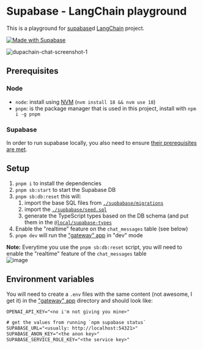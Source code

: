 # Supabase - LangChain playground

This is a playground for [supabase](https://supabase.com)d [LangChain](https://js.langchain.com/docs/get_started/introduction) project.

[![Made with Supabase](https://supabase.com/badge-made-with-supabase.svg)](https://supabase.com)

![dupachain-chat-screenshot-1](https://github.com/zeropaper/dupachain/assets/65971/af30b10c-26fe-421d-9d5c-3b7ce7885b47)


## Prerequisites

### Node

- `node`: install using [NVM](https://github.com/nvm-sh/nvm/blob/master/README.md#installing-and-updating)
  (`nvm install 18 && nvm use 18`)
- `pnpm`: is the package manager that is used in this project, install with `npm i -g pnpm`

### Supabase

In order to run supabase locally, you also need to ensure [their prerequisites are met](https://github.com/supabase/supabase/blob/master/DEVELOPERS.md#local-development).

## Setup

1. `pnpm i` to install the dependencies
1. `pnpm sb:start` to start the Supabase DB
1. `pnpm sb:db:reset` this will:
   1. import the base SQL files from [`./supbabase/migrations`](./supbabase/migrations)
   1. import the [`./supbabase/seed.sql`](./supbabase/seed.sql)
   1. generate the TypeScript types based on the DB schema (and put them in the [`@local/supabase-types`](./packages/supabase-types)
1. Enable the "realtime" feature on the `chat_messages` table (see below)
1. `pnpm dev` will run the ["gateway" app](./apps/gateway) in "dev" mode

**Note:** Everytime you use the `pnpm sb:db:reset` script, you will need to enable the "realtime" feature of the `chat_messages` table  
![image](https://github.com/zeropaper/dupachain/assets/65971/a650efe4-233d-4d77-8cf2-8eb3e4d4240d)


## Environment variables

You will need to create a `.env` files with the same content (not awesome, I get it) in the ["gateway" app](./apps/gateway) directory and should look like:

```txt
OPENAI_API_KEY="<no i'm not giving you mine>"

# get the values from running `npm supabase status`
SUPABASE_URL="<usually: http://localhost:54321>"
SUPABASE_ANON_KEY="<the anon key>"
SUPABASE_SERVICE_ROLE_KEY="<the service key>"
```


